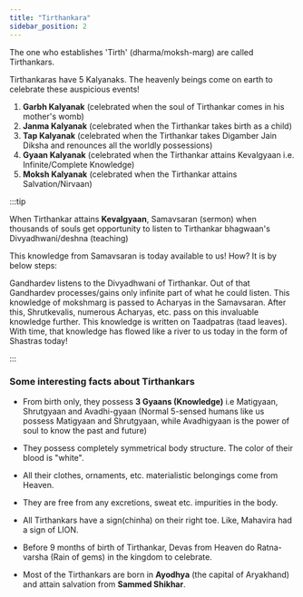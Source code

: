 ```yaml
---
title: "Tirthankara"
sidebar_position: 2
---
```


The one who establishes 'Tirth' (dharma/moksh-marg) are called Tirthankars.

Tirthankaras have 5 Kalyanaks. The heavenly beings come on earth to celebrate these auspicious events!

1. **Garbh Kalyanak** (celebrated when the soul of Tirthankar comes in his mother's womb)
2. **Janma Kalyanak** (celebrated when the Tirthankar takes birth as a child)
3. **Tap Kalyanak** (celebrated when the Tirthankar takes Digamber Jain Diksha and renounces all the worldly possessions)
4. **Gyaan Kalyanak** (celebrated when the Tirthankar attains Kevalgyaan i.e. Infinite/Complete Knowledge)
5. **Moksh Kalyanak** (celebrated when the Tirthankar attains Salvation/Nirvaan)

:::tip ‎

When Tirthankar attains **Kevalgyaan**, Samavsaran (sermon) when thousands of souls get opportunity to listen to Tirthankar bhagwaan's Divyadhwani/deshna (teaching)

This knowledge from Samavsaran is today available to us! How? It is by below steps:

Gandhardev listens to the Divyadhwani of Tirthankar. Out of that Gandhardev processes/gains only infinite part of what he could listen. This knowledge of mokshmarg is passed to Acharyas in the Samavsaran. After this, Shrutkevalis, numerous Acharyas, etc. pass on this invaluable knowledge further. This knowledge is written on Taadpatras (taad leaves). With time, that knowledge has flowed like a river to us today in the form of Shastras today!

:::

### Some interesting facts about Tirthankars

- From birth only, they possess **3 Gyaans (Knowledge)** i.e Matigyaan, Shrutgyaan and Avadhi-gyaan (Normal 5-sensed humans like us possess Matigyaan and Shrutgyaan, while Avadhigyaan is the power of soul to know the past and future)

- They possess completely symmetrical body structure. The color of their blood is "white".

- All their clothes, ornaments, etc. materialistic belongings come from Heaven.

- They are free from any excretions, sweat etc. impurities in the body.

- All Tirthankars have a sign(chinha) on their right toe. Like, Mahavira had a sign of LION.

- Before 9 months of birth of Tirthankar, Devas from Heaven do Ratna-varsha (Rain of gems) in the kingdom to celebrate.

- Most of the Tirthankars are born in **Ayodhya** (the capital of Aryakhand) and attain salvation from **Sammed Shikhar**.
